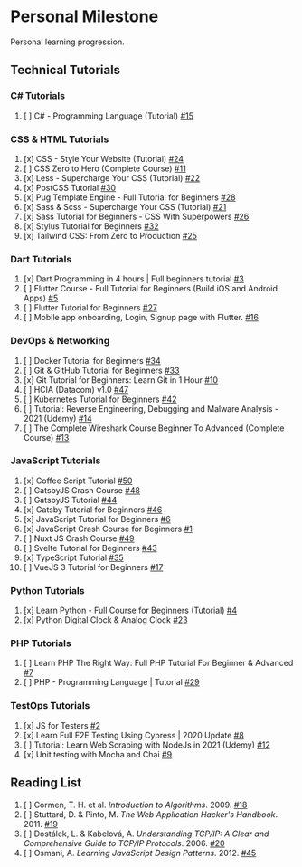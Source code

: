 # Personal Milestone

Personal learning progression.

## Technical Tutorials

### **C# Tutorials**

1. [ ] C# - Programming Language (Tutorial) [#15](https://github.com/SyafiqHadzir/Personal-Milestone/issues/15)

### **CSS & HTML Tutorials**

1. [x] CSS - Style Your Website (Tutorial) [#24](https://github.com/SyafiqHadzir/Personal-Milestone/issues/24)
2. [ ] CSS Zero to Hero (Complete Course) [#11](https://github.com/SyafiqHadzir/Personal-Milestone/issues/11)
3. [x] Less - Supercharge Your CSS (Tutorial) [#22](https://github.com/SyafiqHadzir/Personal-Milestone/issues/22)
4. [x] PostCSS Tutorial [#30](https://github.com/SyafiqHadzir/Personal-Milestone/issues/30)
5. [x] Pug Template Engine - Full Tutorial for Beginners [#28](https://github.com/SyafiqHadzir/Personal-Milestone/issues/28)
6. [x] Sass & Scss - Supercharge Your CSS (Tutorial) [#21](https://github.com/SyafiqHadzir/Personal-Milestone/issues/21)
7. [x] Sass Tutorial for Beginners - CSS With Superpowers [#26](https://github.com/SyafiqHadzir/Personal-Milestone/issues/26)
8. [x] Stylus Tutorial for Beginners [#32](https://github.com/SyafiqHadzir/Personal-Milestone/issues/32)
9. [x] Tailwind CSS: From Zero to Production [#25](https://github.com/SyafiqHadzir/Personal-Milestone/issues/25)

### **Dart Tutorials**

1. [x] Dart Programming in 4 hours | Full beginners tutorial [#3](https://github.com/SyafiqHadzir/Personal-Milestone/issues/3)
2. [ ] Flutter Course - Full Tutorial for Beginners (Build iOS and Android Apps) [#5](https://github.com/SyafiqHadzir/Personal-Milestone/issues/5)
3. [ ] Flutter Tutorial for Beginners [#27](https://github.com/SyafiqHadzir/Personal-Milestone/issues/27)
4. [ ] Mobile app onboarding, Login, Signup page with Flutter. [#16](https://github.com/SyafiqHadzir/Personal-Milestone/issues/16)

### **DevOps & Networking**

1. [ ] Docker Tutorial for Beginners [#34](https://github.com/SyafiqHadzir/Personal-Milestone/issues/34)
2. [ ] Git & GitHub Tutorial for Beginners [#33](https://github.com/SyafiqHadzir/Personal-Milestone/issues/33)
3. [x] Git Tutorial for Beginners: Learn Git in 1 Hour [#10](https://github.com/SyafiqHadzir/Personal-Milestone/issues/10)
4. [ ] HCIA (Datacom) v1.0 [#47](https://github.com/SyafiqHadzir/Personal-Milestone/issues/47)
5. [ ] Kubernetes Tutorial for Beginners [#42](https://github.com/SyafiqHadzir/Personal-Milestone/issues/42)
6. [ ] Tutorial: Reverse Engineering, Debugging and Malware Analysis - 2021 (Udemy) [#14](https://github.com/SyafiqHadzir/Personal-Milestone/issues/14)
7. [ ] The Complete Wireshark Course Beginner To Advanced (Complete Course) [#13](https://github.com/SyafiqHadzir/Personal-Milestone/issues/13)

### **JavaScript Tutorials**

1. [x] Coffee Script Tutorial [#50](https://github.com/SyafiqHadzir/Personal-Milestone/issues/50)
2. [ ] GatsbyJS Crash Course [#48](https://github.com/SyafiqHadzir/Personal-Milestone/issues/48)
3. [ ] GatsbyJS Tutorial [#44](https://github.com/SyafiqHadzir/Personal-Milestone/issues/44)
4. [x] Gatsby Tutorial for Beginners [#46](https://github.com/SyafiqHadzir/Personal-Milestone/issues/46)
5. [x] JavaScript Tutorial for Beginners [#6](https://github.com/SyafiqHadzir/Personal-Milestone/issues/6)
6. [x] JavaScript Crash Course for Beginners [#1](https://github.com/SyafiqHadzir/Personal-Milestone/issues/1)
7. [ ] Nuxt JS Crash Course [#49](https://github.com/SyafiqHadzir/Personal-Milestone/issues/49)
8. [ ] Svelte Tutorial for Beginners [#43](https://github.com/SyafiqHadzir/Personal-Milestone/issues/43)
9. [x] TypeScript Tutorial [#35](https://github.com/SyafiqHadzir/Personal-Milestone/issues/35)
10. [ ] VueJS 3 Tutorial for Beginners [#17](https://github.com/SyafiqHadzir/Personal-Milestone/issues/17)

### **Python Tutorials**

1. [x] Learn Python - Full Course for Beginners (Tutorial) [#4](https://github.com/SyafiqHadzir/Personal-Milestone/issues/4)
2. [x] Python Digital Clock & Analog Clock [#23](https://github.com/SyafiqHadzir/Personal-Milestone/issues/23)

### **PHP Tutorials**

1. [ ] Learn PHP The Right Way: Full PHP Tutorial For Beginner & Advanced [#7](https://github.com/SyafiqHadzir/Personal-Milestone/issues/7)
2. [ ] PHP - Programming Language | Tutorial [#29](https://github.com/SyafiqHadzir/Personal-Milestone/issues/29)

### **TestOps Tutorials**

1. [x] JS for Testers [#2](https://github.com/SyafiqHadzir/Personal-Milestone/issues/2)
2. [x] Learn Full E2E Testing Using Cypress | 2020 Update [#8](https://github.com/SyafiqHadzir/Personal-Milestone/issues/8)
3. [ ] Tutorial: Learn Web Scraping with NodeJs in 2021 (Udemy) [#12](https://github.com/SyafiqHadzir/Personal-Milestone/issues/12)
4. [x] Unit testing with Mocha and Chai [#9](https://github.com/SyafiqHadzir/Personal-Milestone/issues/9)

## Reading List

1. [ ] Cormen, T. H. et al. _Introduction to Algorithms_. 2009. [#18](https://github.com/SyafiqHadzir/Personal-Milestone/issues/18)
2. [ ] Stuttard, D. & Pinto, M. _The Web Application Hacker's Handbook_. 2011. [#19](https://github.com/SyafiqHadzir/Personal-Milestone/issues/19)
3. [ ] Dostálek, L. & Kabelová, A. _Understanding TCP/IP: A Clear and Comprehensive Guide to TCP/IP Protocols_. 2006. [#20](https://github.com/SyafiqHadzir/Personal-Milestone/issues/20)
4. [ ] Osmani, A. _Learning JavaScript Design Patterns_. 2012. [#45](https://github.com/SyafiqHadzir/Personal-Milestone/issues/45)
